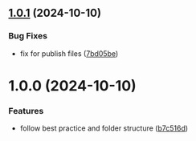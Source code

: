 ## [1.0.1](https://github.com/svipulc/custom-ts-table/compare/v1.0.0...v1.0.1) (2024-10-10)

### Bug Fixes

- fix for publish files ([7bd05be](https://github.com/svipulc/custom-ts-table/commit/7bd05be5c0479f22ca511f27713cea485cb6efeb))

# 1.0.0 (2024-10-10)

### Features

- follow best practice and folder structure ([b7c516d](https://github.com/svipulc/custom-ts-table/commit/b7c516d1fa9a2935ed10098dcef765ada9d887eb))
